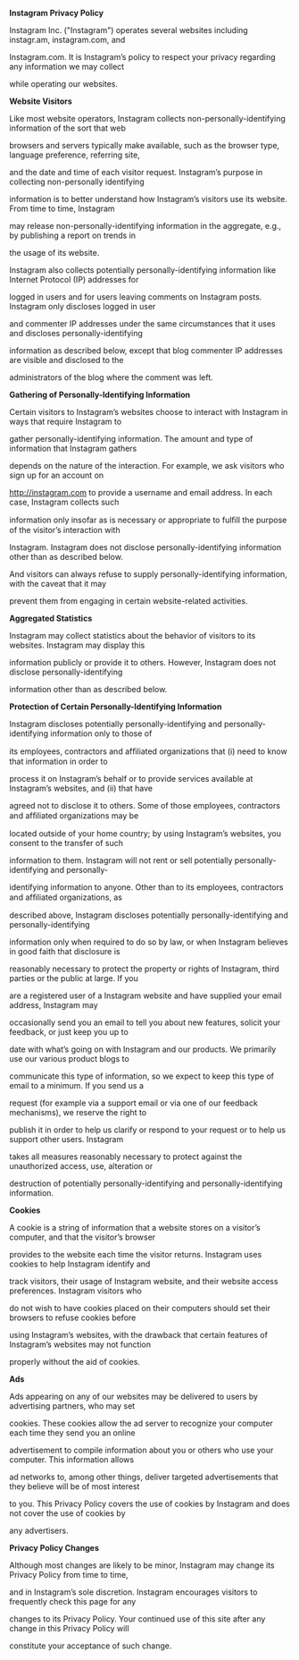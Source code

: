 **Instagram Privacy Policy**

Instagram Inc. ("Instagram") operates several websites including instagr.am, instagram.com, and

Instagram.com. It is Instagram’s policy to respect your privacy regarding any information we may collect

while operating our websites.

**Website Visitors**

Like most website operators, Instagram collects non-personally-identifying information of the sort that web

browsers and servers typically make available, such as the browser type, language preference, referring site,

and the date and time of each visitor request. Instagram’s purpose in collecting non-personally identifying

information is to better understand how Instagram’s visitors use its website. From time to time, Instagram

may release non-personally-identifying information in the aggregate, e.g., by publishing a report on trends in

the usage of its website.

Instagram also collects potentially personally-identifying information like Internet Protocol (IP) addresses for

logged in users and for users leaving comments on Instagram posts. Instagram only discloses logged in user

and commenter IP addresses under the same circumstances that it uses and discloses personally-identifying

information as described below, except that blog commenter IP addresses are visible and disclosed to the

administrators of the blog where the comment was left.

**Gathering of Personally-Identifying Information**

Certain visitors to Instagram’s websites choose to interact with Instagram in ways that require Instagram to

gather personally-identifying information. The amount and type of information that Instagram gathers

depends on the nature of the interaction. For example, we ask visitors who sign up for an account on

http://instagram.com to provide a username and email address. In each case, Instagram collects such

information only insofar as is necessary or appropriate to fulﬁll the purpose of the visitor’s interaction with

Instagram. Instagram does not disclose personally-identifying information other than as described below.

And visitors can always refuse to supply personally-identifying information, with the caveat that it may

prevent them from engaging in certain website-related activities.

**Aggregated Statistics**

Instagram may collect statistics about the behavior of visitors to its websites. Instagram may display this

information publicly or provide it to others. However, Instagram does not disclose personally-identifying

information other than as described below.

**Protection of Certain Personally-Identifying Information**

Instagram discloses potentially personally-identifying and personally-identifying information only to those of

its employees, contractors and afﬁliated organizations that (i) need to know that information in order to

process it on Instagram’s behalf or to provide services available at Instagram’s websites, and (ii) that have

agreed not to disclose it to others. Some of those employees, contractors and afﬁliated organizations may be

located outside of your home country; by using Instagram’s websites, you consent to the transfer of such

information to them. Instagram will not rent or sell potentially personally-identifying and personally-

identifying information to anyone. Other than to its employees, contractors and afﬁliated organizations, as

described above, Instagram discloses potentially personally-identifying and personally-identifying

information only when required to do so by law, or when Instagram believes in good faith that disclosure is

reasonably necessary to protect the property or rights of Instagram, third parties or the public at large. If you

are a registered user of a Instagram website and have supplied your email address, Instagram may

occasionally send you an email to tell you about new features, solicit your feedback, or just keep you up to

date with what’s going on with Instagram and our products. We primarily use our various product blogs to

communicate this type of information, so we expect to keep this type of email to a minimum. If you send us a

request (for example via a support email or via one of our feedback mechanisms), we reserve the right to

publish it in order to help us clarify or respond to your request or to help us support other users. Instagram

takes all measures reasonably necessary to protect against the unauthorized access, use, alteration or

destruction of potentially personally-identifying and personally-identifying information.

**Cookies**

A cookie is a string of information that a website stores on a visitor’s computer, and that the visitor’s browser

provides to the website each time the visitor returns. Instagram uses cookies to help Instagram identify and

track visitors, their usage of Instagram website, and their website access preferences. Instagram visitors who

do not wish to have cookies placed on their computers should set their browsers to refuse cookies before

using Instagram’s websites, with the drawback that certain features of Instagram’s websites may not function

properly without the aid of cookies.

**Ads**

Ads appearing on any of our websites may be delivered to users by advertising partners, who may set

cookies. These cookies allow the ad server to recognize your computer each time they send you an online

advertisement to compile information about you or others who use your computer. This information allows

ad networks to, among other things, deliver targeted advertisements that they believe will be of most interest

to you. This Privacy Policy covers the use of cookies by Instagram and does not cover the use of cookies by

any advertisers.

**Privacy Policy Changes**

Although most changes are likely to be minor, Instagram may change its Privacy Policy from time to time,

and in Instagram’s sole discretion. Instagram encourages visitors to frequently check this page for any

changes to its Privacy Policy. Your continued use of this site after any change in this Privacy Policy will

constitute your acceptance of such change.


